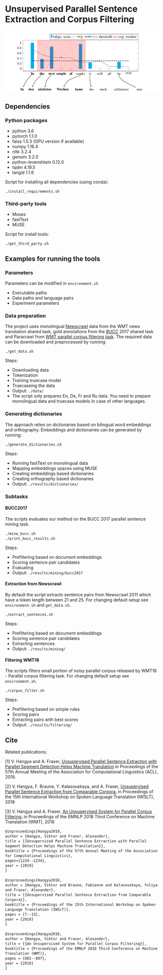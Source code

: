 # Unsupervised Parallel Sentence Extraction and Corpus Filtering

![Method](./method.png)
<!-- <img src="./method.png" width="800pt"/> -->

## Dependencies

### Python packages

* python 3.6
* pytorch 1.1.0
* faiss 1.5.3 (GPU version if available)
* numpy 1.16.4
* nltk 3.2.4
* gensim 3.2.0
* python-levenshtein 0.12.0
* tqdm 4.19.5
* langid 1.1.6

Script for installing all dependencies (using conda):
```
./install_requirements.sh
```

### Third-party tools

* Moses
* fastText
* MUSE

Script for install tools:
```
./get_third_party.sh
```

## Examples for running the tools

### Parameters

Parameters can be modified in `environment.sh`
* Executable paths
* Data paths and language pairs
* Experiment parameters

### Data preparation

The project uses monolingual [Newscrawl](http://data.statmt.org/news-crawl/) data from the WMT news translation shared task, gold annotations from the [BUCC](https://comparable.limsi.fr/bucc2017/bucc2017-task.html) 2017 shared task and Paracrawl from [WMT parallel corpus filtering task](http://www.statmt.org/wmt18/parallel-corpus-filtering.html). The required data can be downloaded and preprocessed by running:
```
./get_data.sh
```
Steps:
* Downloading data
* Tokenization
* Training truecase model
* Truecaseing the data
* Output: `./data/`
* The script only prepares En, De, Fr and Ru data. You need to prepare monolingual data and truecase models in case of other languages.

### Generating dictionaries

The approach relies on dictionaries based on bilingual word embeddings and orthography. Embeddings and dictionaries can be generated by running:
```
./generate_dictionaries.sh
```
Steps:
* Running fastText on monolingual data
* Mapping embeddings spaces using MUSE
* Creating embeddings based dictionaries
* Creating orthography based dictionaries
* Output: `./results/dictionaries/`

### Subtasks

#### BUCC2017

The scripts evaluates our method on the BUCC 2017 parallel sentence mining task.

```
./mine_bucc.sh
./print_bucc_results.sh
```
Steps:
* Prefiltering based on document embeddings
* Scoring sentence pair candidates
* Evaluating
* Output: `./results/mining/bucc2017`

#### Extraction from Newscrawl

By default the script extracts sentence pairs from Newscrawl 2011 which have a token length between 21 and 25. For changing default setup see `environment.sh` and `get_data.sh`.

```
./extract_sentences.sh
```
Steps:
* Prefiltering based on document embeddings
* Scoring sentence pair candidates
* Extracting sentences
* Output: `./results/mining/`

#### Filtering WMT18

The scripts filters small portion of noisy parallel corpus released by WMT18 - Parallel corpus filtering task. For changing default setup see `environment.sh`.

```
./corpus_filter.sh
```
Steps:
* Prefiltering based on simple rules
* Scoring pairs
* Extracting pairs with best scores
* Output: `./results/filtering/`


## Cite

Related publications:

[1] V. Hangya and A. Fraser, [Unsupervised Parallel Sentence Extraction with Parallel Segment Detection Helps Machine Translation](https://www.aclweb.org/anthology/P19-1118) in Proceedings of the 57th Annual Meeting of the Association for Computational Linguistics (ACL), 2019.

[2] V. Hangya, F. Braune, Y. Kalasouskaya, and A. Fraser, [Unsupervised Parallel Sentence Extraction from Comparable Corpora.](https://workshop2018.iwslt.org/downloads/Proceedings_IWSLT_2018.pdf#page=22) in Proceedings of the 15th International Workshop on Spoken Language Translation (IWSLT), 2018

[3] V. Hangya and A. Fraser, [An Unsupervised System for Parallel Corpus Filtering.](http://www.aclweb.org/anthology/W18-6477) in Proceedings of the EMNLP 2018 Third Conference on Machine Translation (WMT), 2018

```
@inproceedings{Hangya2019,
author = {Hangya, Viktor and Fraser, Alexander},
title = {{Unsupervised Parallel Sentence Extraction with Parallel Segment Detection Helps Machine Translation}},
booktitle = {Proceedings of the 57th Annual Meeting of the Association for Computational Linguistics},
pages={1224--1234},
year = {2019}
}

@inproceedings{Hangya2018,
author = {Hangya, Viktor and Braune, Fabienne and Kalasouskaya, Yuliya and Fraser, Alexander},
title = {{Unsupervised Parallel Sentence Extraction from Comparable Corpora}},
booktitle = {Proceedings of the 15th International Workshop on Spoken Language Translation (IWSLT)},
pages = {7--13},
year = {2018}
}

@inproceedings{Hangya2018,
author = {Hangya, Viktor and Fraser, Alexander},
title = {{An Unsupervised System for Parallel Corpus Filtering}},
booktitle = {Proceedings of the EMNLP 2018 Third Conference on Machine Translation (WMT)},
pages = {882--887},
year = {2018}
}
```

